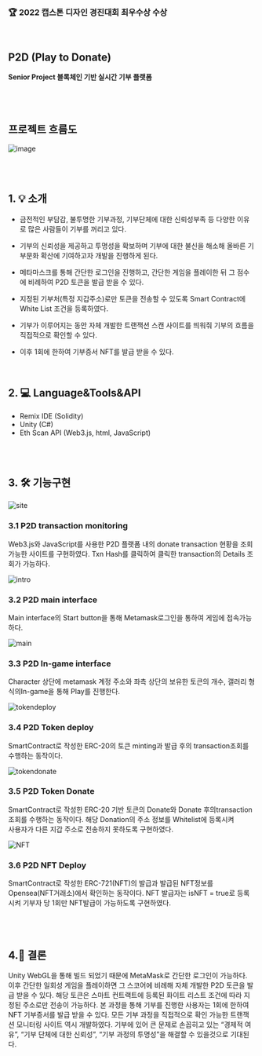 ### 🏆 2022 캡스톤 디자인 경진대회 최우수상 수상      <br>

<br>

## P2D (Play to Donate)<br>


**Senior Project 블록체인 기반 실시간 기부 플랫폼**
<br><br><br><br>

## 프로젝트 흐름도 <br>
![image](https://user-images.githubusercontent.com/79950504/174436552-c50d0d72-d0a7-4ea9-9d23-18a6a634c95d.png)

<br><br>

## 1. 💡 소개 <br>
- 금전적인 부담감, 불투명한 기부과정, 기부단체에 대한 신뢰성부족 등 다양한 이유로 많은 사람들이 기부를 꺼리고 있다.

- 기부의 신뢰성을 제공하고 투명성을 확보하며 기부에 대한 불신을 해소해 올바른 기부문화 확산에 기여하고자 개발을 진행하게 된다.

- 메타마스크를 통해 간단한 로그인을 진행하고, 간단한 게임을 플레이한 뒤 그 점수에 비례하여 P2D 토큰을 발급 받을 수 있다.

- 지정된 기부처(특정 지갑주소)로만 토큰을 전송할 수 있도록 Smart Contract에 White List 조건을 등록하였다.

- 기부가 이루어지는 동안 자체 개발한 트랜잭션 스캔 사이트를 띄워줘 기부의 흐름을 직접적으로 확인할 수 있다.

- 이후 1회에 한하여 기부증서 NFT를 발급 받을 수 있다.


<br>


## 2. 💻 Language&Tools&API <br>
* Remix IDE (Solidity)  
* Unity (C#)  
* Eth Scan API (Web3.js, html, JavaScript)  

    
<br><br>

## 3. 🛠 기능구현 <br>

 ![site](https://user-images.githubusercontent.com/79950091/174741740-d33d138c-4c4f-4389-8e8e-9753b62a0197.png)
### 3.1 P2D transaction monitoring

Web3.js와 JavaScript를 사용한 P2D 플랫폼 내의 donate transaction 현황을 조회 가능한 사이트를 구현하였다. Txn Hash를 클릭하여 클릭한 transaction의
Details 조회가 가능하다.

![intro](https://user-images.githubusercontent.com/79950091/174742132-39e9f7ef-7852-43b7-a0fc-236cad3ddc41.png)
### 3.2 P2D main interface

Main interface의 Start button을 통해 Metamask로그인을 통하여 게임에 접속가능하다.

![main](https://user-images.githubusercontent.com/79950091/174742235-925d3a54-9cb5-4fe7-bebe-3d7c3da27dd4.png)
### 3.3 P2D In-game interface

Character 상단에 metamask 계정 주소와 좌측 상단의 보유한 토큰의 개수, 갤러리 형식의In-game을 통해 Play를 진행한다.

![tokendeploy](https://user-images.githubusercontent.com/79950091/174958389-61d212a9-f9c9-4a07-8ae4-71f59f2e68b1.png)
### 3.4 P2D Token deploy

SmartContract로 작성한 ERC-20의 토큰 minting과 
발급 후의 transaction조회를 수행하는 동작이다.

![tokendonate](https://user-images.githubusercontent.com/79950091/174958629-dd54eaff-75d7-470f-844b-299cf112b423.png)
### 3.5 P2D Token Donate

SmartContract로 작성한 ERC-20 기반 토큰의 Donate와 
Donate 후의transaction 조회를 수행하는 동작이다. 해당 Donation의 주소 정보를 Whitelist에 등록시켜    
사용자가 다른 지갑 주소로 전송하지 못하도록 구현하였다.

![NFT](https://user-images.githubusercontent.com/79950091/174958633-524ce647-fc71-4110-8947-f3dc7ba1092e.png)
### 3.6 P2D NFT Deploy

SmartContract로 작성한 ERC-721(NFT)의 발급과 발급된 NFT정보를
Opensea(NFT거래소)에서 확인하는 동작이다.
NFT 발급자는 isNFT = true로 등록시켜 기부자 당 1회만 NFT발급이 가능하도록 구현하였다.
<br><br><br><br>

## 4.🧩 결론 <br>
Unity WebGL을 통해 빌드 되었기 때문에 MetaMask로 간단한 로그인이 가능하다. 
이후 간단한 일회성 게임을 플레이하면 그 스코어에 비례해 자체 개발한 P2D 토큰을 발급 받을 수 있다. 
해당 토큰은 스마트 컨트랙트에 등록된 화이트 리스트 조건에 따라 지정된 주소로만 전송이 가능하다. 
본 과정을 통해 기부를 진행한 사용자는 1회에 한하여 NFT 기부증서를 발급 받을 수 있다. 
모든 기부 과정을 직접적으로 확인 가능한 트랜잭션 모니터링 사이트 역시 개발하였다. 
기부에 있어 큰 문제로 손꼽히고 있는 “경제적 여유”, “기부 단체에 대한 신뢰성”, “기부 과정의 투명성”을 해결할 수 있을것으로 기대된다.
